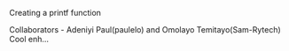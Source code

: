 Creating a printf function

Collaborators - Adeniyi Paul(paulelo) and  Omolayo Temitayo(Sam-Rytech)
Cool enh...
